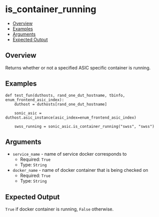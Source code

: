 # is_container_running

- [Overview](#overview)
- [Examples](#examples)
- [Arguments](#arguments)
- [Expected Output](#expected-output)

## Overview
Returns whether or not a specified ASIC specific container is running.

## Examples
```
def test_fun(duthosts, rand_one_dut_hostname, tbinfo, enum_frontend_asic_index):
    duthost = duthosts[rand_one_dut_hostname]

    sonic_asic = duthost.asic_instance(asic_index=enum_frontend_asic_index)

    swss_running = sonic_asic.is_container_running("swss", "swss")
```

## Arguments
- `service_name` - name of service docker corresponds to
    - Required: `True`
    - Type: `String`
- `docker_name` - name of docker container that is being checked on
    - Required: `True`
    - Type: `String`

## Expected Output
`True` if docker container is running, `False` otherwise.
